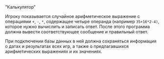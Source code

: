"Калькулятор"

Игроку показывается случайное арифметическое выражение с операциями `+`, `-`, `*`, содержащее четыре операнда (например `35+16*2-4)`, которое нужно вычислить и записать ответ. После этого программа должна вывести соответствующее сообщение и правильный ответ.

При подключении базы данных в ней должна сохраняться информация о датах и результатах всех игр, а также о предлагавшихся арифметических выражениях и их значениях.

